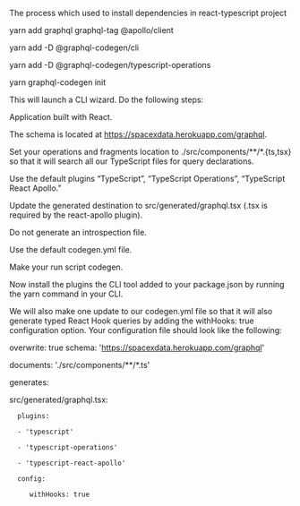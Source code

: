 The process which used to install dependencies in react-typescript project
 
yarn add graphql graphql-tag @apollo/client

yarn add -D @graphql-codegen/cli

yarn add -D @graphql-codegen/typescript-operations

yarn graphql-codegen init

This will launch a CLI wizard. Do the following steps:


Application built with React.

The schema is located at https://spacexdata.herokuapp.com/graphql.

Set your operations and fragments location to ./src/components/**/*.{ts,tsx} so that it will search all our TypeScript files for query declarations.

Use the default plugins “TypeScript”, “TypeScript Operations”, “TypeScript React Apollo.”

Update the generated destination to src/generated/graphql.tsx (.tsx is required by the react-apollo plugin).

Do not generate an introspection file.

Use the default codegen.yml file.

Make your run script codegen.

Now install the plugins the CLI tool added to your package.json by running the yarn command in your CLI.

We will also make one update to our codegen.yml file so that it will also generate typed React Hook queries by adding the withHooks: true configuration option. Your configuration file should look like the following:

   overwrite: true
   schema: 'https://spacexdata.herokuapp.com/graphql'

   documents: './src/components/**/*.ts'

   generates:

   src/generated/graphql.tsx:  

      plugins:

      - 'typescript'

      - 'typescript-operations'

      - 'typescript-react-apollo'

      config:

         withHooks: true
  
